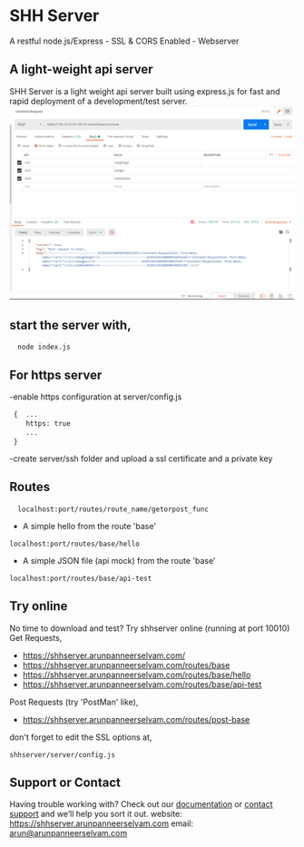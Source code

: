 # SHH Server

A restful node.js/Express - SSL & CORS Enabled - Webserver

## A light-weight api server

SHH Server is a light weight api server built using express.js for fast and rapid deployment of a development/test server.
![SHHServer: Light-weight API server](https://github.com/cosmoarunn/shhserver/raw/master/shhserver-post-req.png)
## start the server with,
   ```
     node index.js
   ```
## For https server
-enable https configuration at server/config.js  
  ```
   {  ... 
      https: true
      ...
   }
   ```
-create server/ssh folder and upload a ssl certificate and a private key

## Routes

  ```
    localhost:port/routes/route_name/getorpost_func
  ```
  - A simple hello from the route 'base'
  ```
  localhost:port/routes/base/hello
  ```

  - A simple JSON file (api mock) from the route 'base'
  ```
  localhost:port/routes/base/api-test
  ```
  
## Try online
No time to download and test?
Try shhserver online  (running at port 10010)
Get Requests,
- https://shhserver.arunpanneerselvam.com/
- https://shhserver.arunpanneerselvam.com/routes/base
- https://shhserver.arunpanneerselvam.com/routes/base/hello
- https://shhserver.arunpanneerselvam.com/routes/base/api-test

Post Requests (try 'PostMan' like), 
- https://shhserver.arunpanneerselvam.com/routes/post-base

don't forget to edit the SSL options at, 
```
shhserver/server/config.js 
```


## Support or Contact

Having trouble working with? Check out our [documentation](https://docs.github.com/categories/github-pages-basics/) or [contact support](https://github.com/cosmoarunn) and we’ll help you sort it out.
website: https://shhserver.arunpanneerselvam.com
email: arun@arunpanneerselvam.com
